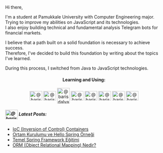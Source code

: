 
Hi there,

I'm a student at Pamukkale University with Computer Engineering major.<br>
Trying to improve my abilities on JavaScript and its technologies.<br>
I also enjoy building technical and fundamental analysis Telegram bots for financial markets. 

I believe that a path built on a solid foundation is necessary to achieve success.<br>
Therefore, I've decided to build this foundation by writing about the topics I've learned.

During this process, I switched from Java to JavaScript technologies.


<h4 align="center">Learning and Using:</h4>
<p align="center">
<img align="center" 
src="https://cdn.jsdelivr.net/gh/devicons/devicon/icons/javascript/javascript-original.svg" alt="@barisdalyan" height="30" width="40" />
<img align="center" 
src="https://cdn.jsdelivr.net/gh/devicons/devicon/icons/react/react-original.svg" alt="@barisdalyan" height="30" width="40" />
<img align="center" 
src="https://cdn.jsdelivr.net/gh/devicons/devicon/icons/express/express-original-wordmark.svg" alt="@barisdalyan" height="50" width="40" />
<img align="center" 
src="https://cdn.jsdelivr.net/gh/devicons/devicon/icons/mongodb/mongodb-original-wordmark.svg" alt="@barisdalyan" height="30" width="40" />
<img align="center" 
src="https://cdn.jsdelivr.net/gh/devicons/devicon/icons/postgresql/postgresql-original-wordmark.svg" alt="@barisdalyan" height="30" width="40" />
<img align="center" 
src="https://cdn.jsdelivr.net/gh/devicons/devicon/icons/npm/npm-original-wordmark.svg" alt="@barisdalyan" height="30" width="40" />
<img align="center" 
src="https://cdn.jsdelivr.net/gh/devicons/devicon/icons/docker/docker-original-wordmark.svg" alt="@barisdalyan" height="30" width="40" />
<img align="center" 
src="https://cdn.jsdelivr.net/gh/devicons/devicon/icons/git/git-original.svg" alt="@barisdalyan" height="30" width="40" />
</p>


<h5 align="left"><a href="https://barisdalyane.medium.com"><img align="center" 
src="https://cdn.jsdelivr.net/npm/simple-icons@3.0.1/icons/medium.svg" alt="@barisdalyan" height="30" width="40" /></a>  Latest Posts: </h5>

- [IoC (Inversion of Control) Containers](https://medium.com/kodcular/ioc-inversion-of-control-containers-132bf6e1ce5a)
- [Ortam Kurulumu ve Hello Spring Örneği](https://medium.com/kodcular/ortam-kurulumu-ve-hello-spring-%C3%B6rne%C4%9Fi-9b88816e3c67)
- [Temel Spring Framework Eğitimi](https://barisdalyane.medium.com/temel-spring-framework-e%C4%9Fitimi-58a1801beadf)
- [ORM (Object Relational Mapping) Nedir?](https://barisdalyane.medium.com/orm-object-relational-mapping-nedir-3b915911b694)
